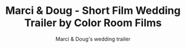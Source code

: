 ---
title: Marci & Doug - Short Film Wedding Trailer by Color Room Films
subtitle: Marci & Doug's wedding trailer
location:
link: 187058502
thumb: /img/thumbs/04_marci_doug.jpg
---